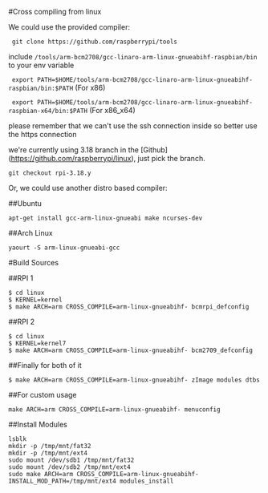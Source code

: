 #Cross compiling from linux

We could use the provided compiler:

` git clone https://github.com/raspberrypi/tools`

include `/tools/arm-bcm2708/gcc-linaro-arm-linux-gnueabihf-raspbian/bin` to your env variable

` export PATH=$HOME/tools/arm-bcm2708/gcc-linaro-arm-linux-gnueabihf-raspbian/bin:$PATH` (For x86)

` export PATH=$HOME/tools/arm-bcm2708/gcc-linaro-arm-linux-gnueabihf-raspbian-x64/bin:$PATH` (For x86_x64)

please remember that we can't use the ssh connection inside so better use the https connection

we're currently using 3.18 branch in the [Github] 
(https://github.com/raspberrypi/linux), just pick the branch.

`git checkout rpi-3.18.y`

Or, we could use another distro based compiler:

##Ubuntu

`apt-get install gcc-arm-linux-gnueabi make ncurses-dev`

##Arch Linux

`yaourt -S arm-linux-gnueabi-gcc`


#Build Sources

##RPI 1

```
$ cd linux
$ KERNEL=kernel
$ make ARCH=arm CROSS_COMPILE=arm-linux-gnueabihf- bcmrpi_defconfig
```

##RPI 2

```
$ cd linux
$ KERNEL=kernel7
$ make ARCH=arm CROSS_COMPILE=arm-linux-gnueabihf- bcm2709_defconfig
```

##Finally for both of it
```
$ make ARCH=arm CROSS_COMPILE=arm-linux-gnueabihf- zImage modules dtbs
```

##For custom usage 
```
make ARCH=arm CROSS_COMPILE=arm-linux-gnueabihf- menuconfig
```

##Install Modules
```
lsblk
mkdir -p /tmp/mnt/fat32
mkdir -p /tmp/mnt/ext4
sudo mount /dev/sdb1 /tmp/mnt/fat32
sudo mount /dev/sdb2 /tmp/mnt/ext4
sudo make ARCH=arm CROSS_COMPILE=arm-linux-gnueabihf- INSTALL_MOD_PATH=/tmp/mnt/ext4 modules_install
```
